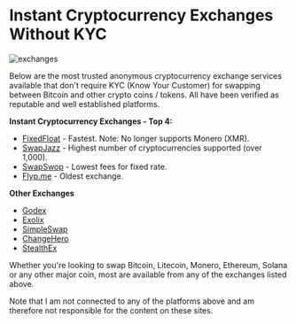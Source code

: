 # Instant Cryptocurrency Exchanges Without KYC

![exchanges](https://github.com/user-attachments/assets/621e4358-cda8-4290-9c05-27cb2fe9dbed)

Below are the most trusted anonymous cryptocurrency exchange services available that don't require KYC (Know Your Customer) for swapping between Bitcoin and other crypto coins / tokens. All have been verified as reputable and well established platforms.

**Instant Cryptocurrency Exchanges - Top 4:**

- [FixedFloat](https://fixedfloat.com) - Fastest. Note: No longer supports Monero (XMR).
- [SwapJazz](https://swapjazz.com) - Highest number of cryptocurrencies supported (over 1,000).
- [SwapSwop](https://swapswop.io) - Lowest fees for fixed rate.
- [Flyp.me](https://flyp.me) - Oldest exchange.

**Other Exchanges**

- [Godex](https://godex.io)
- [Exolix](https://exolix.com)
- [SimpleSwap](https://simpleswap.io)
- [ChangeHero](https://changehero.io)
- [StealthEx](https://stealthex.io)

Whether you're looking to swap Bitcoin, Litecoin, Monero, Ethereum, Solana or any other major coin, most are available from any of the exchanges listed above. 

Note that I am not connected to any of the platforms above and am therefore not responsible for the content on these sites.
